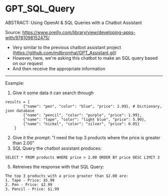 # GPT_SQL_Query
ABSTRACT: Using OpenAI &amp; SQL Queries with a Chatbot Assistant

Source: https://www.oreilly.com/library/view/developing-apps-with/9781098152475/

- Very similar to the previous chatbot assistant project (https://github.com/mdbromhal/GPT_Assistant.git)
- However, here, we're asking this chatbot to make an SQL query based on our request
- And then receive the appropriate information
- - - 
Example:
1. Give it some data it can search through
```
results = [
        {"name": "pen", "color": "blue", "price": 2.99}, # Dictionary, json database
        {"name": "pencil", "color": "purple", "price": 1.99},
        {"name": "tape", "color": "light blue", "price": 5.99},
        {"name": "nickel", "color": "silver", "price": 0.05}
    ]
```
2. Give it the prompt: "I need the top 3 products where the price is greater than 2.00"
3. SQL Query the chatbot assistant produces:
```
SELECT * FROM products WHERE price > 2.00 ORDER BY price DESC LIMIT 3
```
5. Retreives the response with that SQL Query:
```
The top 3 products with a price greater than $2.00 are:
1. Tape - Price: $5.99
2. Pen - Price: $2.99
3. Pencil - Price: $1.99
```

